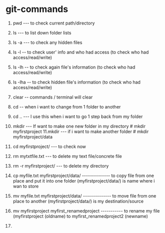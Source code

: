 # git-commands


1. pwd --- to check current path/directory
2. ls --- to list down folder lists
3. ls -a   --- to check any hidden files 
4. ls -l -- to check user' info and  who had access      (to check who had access/read/write)
5. ls -lh -- to check again file's information            (to check who had access/read/write)
6. ls -lha -- to check hidden file's information          (to check who had access/read/write)
7. clear -- commands / terminal will clear

8. cd -- when i want to change from 1 folder to another
9. cd .. ---  I use this when i want to go 1 step back from my folder

10. mkdir --- If want to make one new folder in my directory  # mkdir myfirstproject
11.mkdir --- if i want to make another folder   # mkdir myfirstproject/data
12. cd myfirstproject/ --- to check now

13. rm mytxtfile.txt --- to delete my text file/concrete file
14. rm -r myfirstproject/  --- to delete my directory

15. cp myfile.txt myfirstproject/data/ -------------- to copy file from one place and put it into one folder (myfirstproject/data/) is name where i wan to store
16. mv myfile.txt myfirstproject/data/ -------------- to move file from one place to another (myfirstproject/data/) is my destination/source
    
17. mv myfirstproject myfirst_renamedproject ----------- to rename my file (myfirstproject (oldname) to myfirst_renamedproject2 (newname)
18.      
